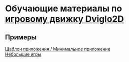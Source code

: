 # Обучающие материалы по [игровому движку Dviglo2D](https://github.com/dviglo2d/dviglo2d)

## Примеры

[Шаблон приложения / Минимальное приложение](https://github.com/dviglo2d-learn/minimal_app)<br>
[Небольшие игры](https://github.com/dviglo2d-learn/mini_games)
